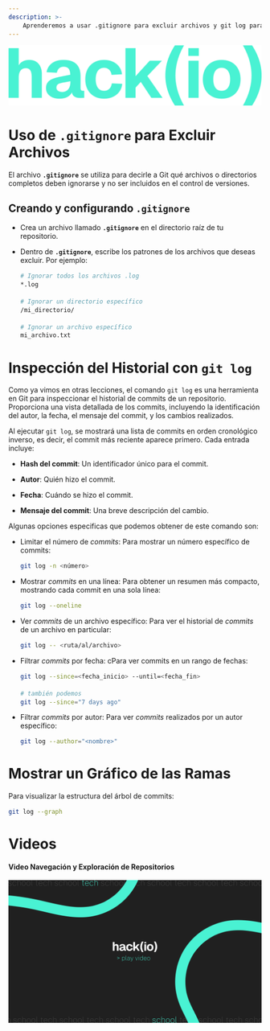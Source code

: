 ```yaml
---
description: >-
    Aprenderemos a usar .gitignore para excluir archivos y git log para explorar el historial de commits en Git.
---
```


<div style="text-align: center;">
  <img src="https://github.com/Hack-io-Data/Imagenes/blob/main/01-LogosHackio/logo_celeste@4x.png?raw=true" alt="esquema" />
</div>


# Uso de `.gitignore` para Excluir Archivos

El archivo **`.gitignore`** se utiliza para decirle a Git qué archivos o directorios completos deben ignorarse y no ser incluidos en el control de versiones.

## Creando y configurando `.gitignore`

- Crea un archivo llamado **`.gitignore`** en el directorio raíz de tu repositorio.

- Dentro de **`.gitignore`**, escribe los patrones de los archivos que deseas excluir. Por ejemplo:
    
    ```bash
    # Ignorar todos los archivos .log
    *.log
    
    # Ignorar un directorio específico
    /mi_directorio/
    
    # Ignorar un archivo específico
    mi_archivo.txt
    ```
    

# Inspección del Historial con `git log`

Como ya vimos en otras lecciones, el comando `git log` es una herramienta en Git para inspeccionar el historial de commits de un repositorio. Proporciona una vista detallada de los commits, incluyendo la identificación del autor, la fecha, el mensaje del commit, y los cambios realizados.

Al ejecutar `git log`, se mostrará una lista de commits en orden cronológico inverso, es decir, el commit más reciente aparece primero. Cada entrada incluye:

- **Hash del commit**: Un identificador único para el commit.

- **Autor**: Quién hizo el commit.

- **Fecha**: Cuándo se hizo el commit.

- **Mensaje del commit**: Una breve descripción del cambio.

Algunas opciones especificas que podemos obtener de este comando son: 

- Limitar el número de *commits*: Para mostrar un número específico de commits:

    ```bash
    git log -n <número>
    ```


- Mostrar *commits* en una línea: Para obtener un resumen más compacto, mostrando cada commit en una sola línea:

    ```bash
    git log --oneline
    ```

- Ver *commits* de un archivo específico: Para ver el historial de *commits* de un archivo en particular:

    ```bash
    git log -- <ruta/al/archivo>
    ```

- Filtrar *commits* por fecha: cPara ver commits en un rango de fechas:

    ```bash
    git log --since=<fecha_inicio> --until=<fecha_fin>

    # también podemos
    git log --since="7 days ago"
    ```

- Filtrar *commits* por autor:  Para ver *commits* realizados por un autor específico:

    ```bash
    git log --author="<nombre>"
    ```



# Mostrar un Gráfico de las Ramas

Para visualizar la estructura del árbol de commits:

```bash
git log --graph
```

# Videos

#### Video Navegación y Exploración de Repositorios

<div align="center">
<a href="https://vimeo.com/919094332/66ffaa5ef6?share=copy">
<img src="https://github.com/Hack-io-Data/Imagenes/blob/main/01-LogosHackio/Cabecera%20video%20Gitbook%20Hackio.png?raw=true" alt="homebrew" style="display: block; margin-left: auto; margin-right: auto;" />
</a>
</div>
